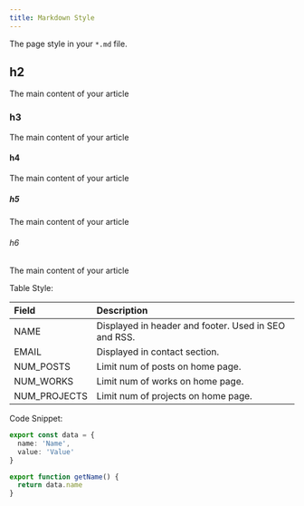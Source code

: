 ```yaml
---
title: Markdown Style
---
```


The page style in your `*.md` file.

## h2

The main content of your article

### h3

The main content of your article

#### h4

The main content of your article

##### h5

The main content of your article

###### h6

The main content of your article

Table Style:

| Field        | Description                                          |
| :----------- | :--------------------------------------------------- |
| NAME         | Displayed in header and footer. Used in SEO and RSS. |
| EMAIL        | Displayed in contact section.                        |
| NUM_POSTS    | Limit num of posts on home page.                     |
| NUM_WORKS    | Limit num of works on home page.                     |
| NUM_PROJECTS | Limit num of projects on home page.                  |

Code Snippet:

```ts
export const data = {
  name: 'Name',
  value: 'Value'
}

export function getName() {
  return data.name
}
```
